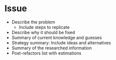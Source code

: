 # Issue

- Describe the problem
    - Include steps to replicate
- Describe why it should be fixed
- Summary of current knowledge and guesses
- Strategy summary: Include ideas and alternatives
- Summary of the researched information
- Post-refactors list with estimations
